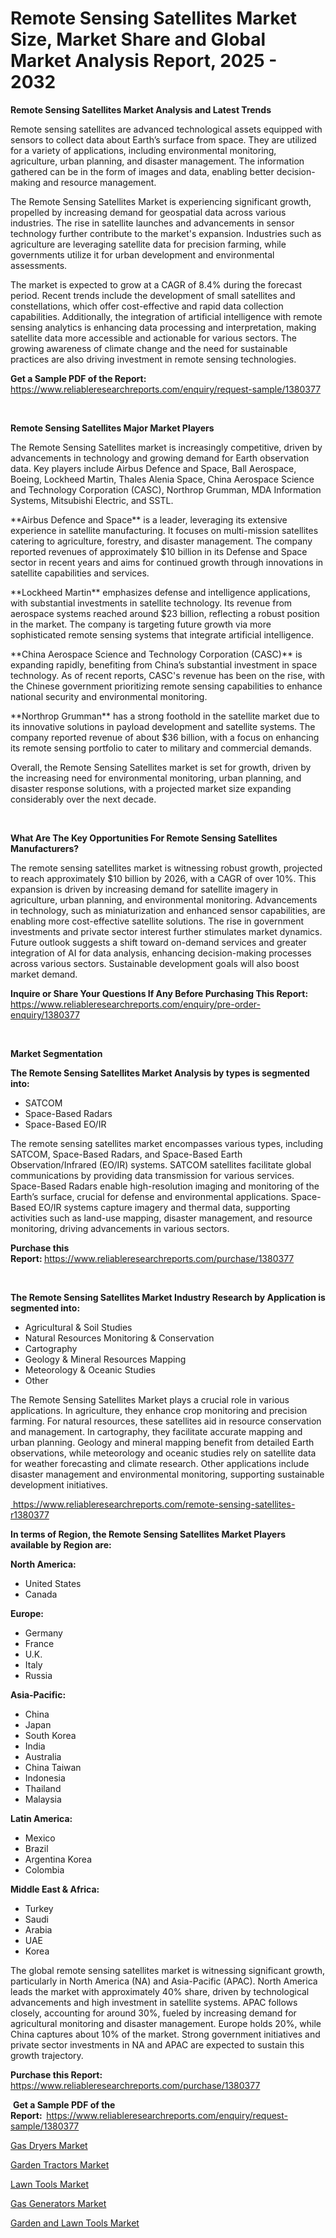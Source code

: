 <p><h1>Remote Sensing Satellites Market Size, Market Share and Global Market Analysis Report, 2025 - 2032</h1></p><p><strong>Remote Sensing Satellites Market Analysis and Latest Trends</strong></p>
<p><p>Remote sensing satellites are advanced technological assets equipped with sensors to collect data about Earth’s surface from space. They are utilized for a variety of applications, including environmental monitoring, agriculture, urban planning, and disaster management. The information gathered can be in the form of images and data, enabling better decision-making and resource management.</p><p>The Remote Sensing Satellites Market is experiencing significant growth, propelled by increasing demand for geospatial data across various industries. The rise in satellite launches and advancements in sensor technology further contribute to the market's expansion. Industries such as agriculture are leveraging satellite data for precision farming, while governments utilize it for urban development and environmental assessments.</p><p>The market is expected to grow at a CAGR of 8.4% during the forecast period. Recent trends include the development of small satellites and constellations, which offer cost-effective and rapid data collection capabilities. Additionally, the integration of artificial intelligence with remote sensing analytics is enhancing data processing and interpretation, making satellite data more accessible and actionable for various sectors. The growing awareness of climate change and the need for sustainable practices are also driving investment in remote sensing technologies.</p></p>
<p><strong>Get a Sample PDF of the Report:&nbsp;</strong> <a href="https://www.reliableresearchreports.com/enquiry/request-sample/1380377?utm_campaign=37&utm_medium=2&utm_source=Github&utm_content=ia&utm_term=21022025&utm_id=remote-sensing-satellites">https://www.reliableresearchreports.com/enquiry/request-sample/1380377</a></p>
<p>&nbsp;</p>
<p><strong>Remote Sensing Satellites Major Market Players</strong></p>
<p><p>The Remote Sensing Satellites market is increasingly competitive, driven by advancements in technology and growing demand for Earth observation data. Key players include Airbus Defence and Space, Ball Aerospace, Boeing, Lockheed Martin, Thales Alenia Space, China Aerospace Science and Technology Corporation (CASC), Northrop Grumman, MDA Information Systems, Mitsubishi Electric, and SSTL.</p><p>**Airbus Defence and Space** is a leader, leveraging its extensive experience in satellite manufacturing. It focuses on multi-mission satellites catering to agriculture, forestry, and disaster management. The company reported revenues of approximately $10 billion in its Defense and Space sector in recent years and aims for continued growth through innovations in satellite capabilities and services.</p><p>**Lockheed Martin** emphasizes defense and intelligence applications, with substantial investments in satellite technology. Its revenue from aerospace systems reached around $23 billion, reflecting a robust position in the market. The company is targeting future growth via more sophisticated remote sensing systems that integrate artificial intelligence.</p><p>**China Aerospace Science and Technology Corporation (CASC)** is expanding rapidly, benefiting from China’s substantial investment in space technology. As of recent reports, CASC's revenue has been on the rise, with the Chinese government prioritizing remote sensing capabilities to enhance national security and environmental monitoring.</p><p>**Northrop Grumman** has a strong foothold in the satellite market due to its innovative solutions in payload development and satellite systems. The company reported revenue of about $36 billion, with a focus on enhancing its remote sensing portfolio to cater to military and commercial demands.</p><p>Overall, the Remote Sensing Satellites market is set for growth, driven by the increasing need for environmental monitoring, urban planning, and disaster response solutions, with a projected market size expanding considerably over the next decade.</p></p>
<p>&nbsp;</p>
<p><strong>What Are The Key Opportunities For Remote Sensing Satellites Manufacturers?</strong></p>
<p><p>The remote sensing satellites market is witnessing robust growth, projected to reach approximately $10 billion by 2026, with a CAGR of over 10%. This expansion is driven by increasing demand for satellite imagery in agriculture, urban planning, and environmental monitoring. Advancements in technology, such as miniaturization and enhanced sensor capabilities, are enabling more cost-effective satellite solutions. The rise in government investments and private sector interest further stimulates market dynamics. Future outlook suggests a shift toward on-demand services and greater integration of AI for data analysis, enhancing decision-making processes across various sectors. Sustainable development goals will also boost market demand.</p></p>
<p><strong>Inquire or Share Your Questions If Any Before Purchasing This Report:</strong> <a href="https://www.reliableresearchreports.com/enquiry/pre-order-enquiry/1380377?utm_campaign=37&utm_medium=2&utm_source=Github&utm_content=ia&utm_term=21022025&utm_id=remote-sensing-satellites">https://www.reliableresearchreports.com/enquiry/pre-order-enquiry/1380377</a></p>
<p>&nbsp;</p>
<p><strong>Market Segmentation</strong></p>
<p><strong>The Remote Sensing Satellites Market Analysis by types is segmented into:</strong></p>
<p><ul><li>SATCOM</li><li>Space-Based Radars</li><li>Space-Based EO/IR</li></ul></p>
<p><p>The remote sensing satellites market encompasses various types, including SATCOM, Space-Based Radars, and Space-Based Earth Observation/Infrared (EO/IR) systems. SATCOM satellites facilitate global communications by providing data transmission for various services. Space-Based Radars enable high-resolution imaging and monitoring of the Earth’s surface, crucial for defense and environmental applications. Space-Based EO/IR systems capture imagery and thermal data, supporting activities such as land-use mapping, disaster management, and resource monitoring, driving advancements in various sectors.</p></p>
<p><strong>Purchase this Report:&nbsp;</strong><a href="https://www.reliableresearchreports.com/purchase/1380377?utm_campaign=37&utm_medium=2&utm_source=Github&utm_content=ia&utm_term=21022025&utm_id=remote-sensing-satellites">https://www.reliableresearchreports.com/purchase/1380377</a></p>
<p>&nbsp;</p>
<p><strong>The Remote Sensing Satellites Market Industry Research by Application is segmented into:</strong></p>
<p><ul><li>Agricultural & Soil Studies</li><li>Natural Resources Monitoring & Conservation</li><li>Cartography</li><li>Geology & Mineral Resources Mapping</li><li>Meteorology & Oceanic Studies</li><li>Other</li></ul></p>
<p><p>The Remote Sensing Satellites Market plays a crucial role in various applications. In agriculture, they enhance crop monitoring and precision farming. For natural resources, these satellites aid in resource conservation and management. In cartography, they facilitate accurate mapping and urban planning. Geology and mineral mapping benefit from detailed Earth observations, while meteorology and oceanic studies rely on satellite data for weather forecasting and climate research. Other applications include disaster management and environmental monitoring, supporting sustainable development initiatives.</p></p>
<p><a href="https://www.reliableresearchreports.com/remote-sensing-satellites-r1380377?utm_campaign=37&utm_medium=2&utm_source=Github&utm_content=ia&utm_term=21022025&utm_id=remote-sensing-satellites">&nbsp;https://www.reliableresearchreports.com/remote-sensing-satellites-r1380377</a></p>
<p><strong>In terms of Region, the Remote Sensing Satellites Market Players available by Region are:</strong></p>
<p>
    <p> <strong> North America: </strong>
        <ul>
            <li>United States</li>
            <li>Canada</li>
        </ul>
        </p> 
    <p> <strong> Europe: </strong>
        <ul>
            <li>Germany</li>
            <li>France</li>
            <li>U.K.</li>
            <li>Italy</li>
            <li>Russia</li>
        </ul>
        </p> 
    <p> <strong> Asia-Pacific: </strong>
        <ul>
            <li>China</li>
            <li>Japan</li>
            <li>South Korea</li>
            <li>India</li>
            <li>Australia</li>
            <li>China Taiwan</li>
            <li>Indonesia</li>
            <li>Thailand</li>
            <li>Malaysia</li>
        </ul>
        </p> 
    <p> <strong> Latin America: </strong>
        <ul>
            <li>Mexico</li>
            <li>Brazil</li>
            <li>Argentina Korea</li>
            <li>Colombia</li>
        </ul>
        </p> 
    <p> <strong> Middle East & Africa: </strong>
        <ul>
            <li>Turkey</li>
            <li>Saudi</li>
            <li>Arabia</li>
            <li>UAE</li>
            <li>Korea</li>
        </ul>
    </p>
    </p>
<p><p>The global remote sensing satellites market is witnessing significant growth, particularly in North America (NA) and Asia-Pacific (APAC). North America leads the market with approximately 40% share, driven by technological advancements and high investment in satellite systems. APAC follows closely, accounting for around 30%, fueled by increasing demand for agricultural monitoring and disaster management. Europe holds 20%, while China captures about 10% of the market. Strong government initiatives and private sector investments in NA and APAC are expected to sustain this growth trajectory.</p></p>
<p><strong>Purchase this Report: </strong><a href="https://www.reliableresearchreports.com/purchase/1380377?utm_campaign=37&utm_medium=2&utm_source=Github&utm_content=ia&utm_term=21022025&utm_id=remote-sensing-satellites">https://www.reliableresearchreports.com/purchase/1380377</a></p>
<p>&nbsp;<strong>Get a Sample PDF of the Report:&nbsp;&nbsp;</strong><a href="https://www.reliableresearchreports.com/enquiry/request-sample/1380377?utm_campaign=37&utm_medium=2&utm_source=Github&utm_content=ia&utm_term=21022025&utm_id=remote-sensing-satellites">https://www.reliableresearchreports.com/enquiry/request-sample/1380377</a></p>
<p><strong></strong></p>
<p><p><a href="https://github.com/samesdufloiw/Market-Research-Report-List-1/blob/main/gas-dryers-market.md?utm_campaign=37&utm_medium=2&utm_source=Github&utm_content=ia&utm_term=21022025&utm_id=remote-sensing-satellites">Gas Dryers Market</a></p><p><a href="https://github.com/normiaooghe3/Market-Research-Report-List-1/blob/main/garden-tractors-market.md?utm_campaign=37&utm_medium=2&utm_source=Github&utm_content=ia&utm_term=21022025&utm_id=remote-sensing-satellites">Garden Tractors Market</a></p><p><a href="https://github.com/swietanasso/Market-Research-Report-List-1/blob/main/lawn-tools-market.md?utm_campaign=37&utm_medium=2&utm_source=Github&utm_content=ia&utm_term=21022025&utm_id=remote-sensing-satellites">Lawn Tools Market</a></p><p><a href="https://github.com/porstheftyux/Market-Research-Report-List-1/blob/main/gas-generators-market.md?utm_campaign=37&utm_medium=2&utm_source=Github&utm_content=ia&utm_term=21022025&utm_id=remote-sensing-satellites">Gas Generators Market</a></p><p><a href="https://github.com/shadnfamoza/Market-Research-Report-List-1/blob/main/garden-and-lawn-tools-market.md?utm_campaign=37&utm_medium=2&utm_source=Github&utm_content=ia&utm_term=21022025&utm_id=remote-sensing-satellites">Garden and Lawn Tools Market</a></p></p>